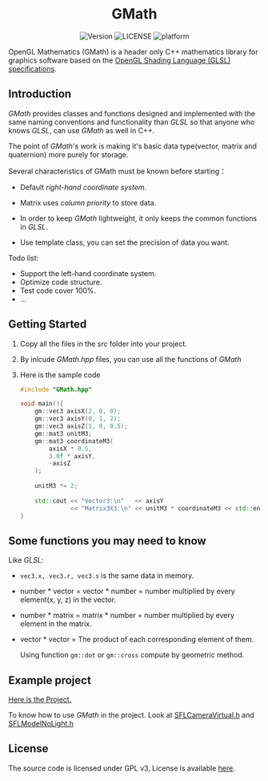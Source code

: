 <h1 align="center">GMath</h1>

<p align="center">
    <img src="https://img.shields.io/badge/version-0.4-blue.svg" alt="Version"/>
    <img src="https://img.shields.io/badge/License-GPL-green" alt="LICENSE"/>
    <img src="https://img.shields.io/badge/platform-iOS%20%7C%20Android%20%7C%20Linux%20%7C%20OS%20X%20%7C%20Win-red.svg" alt="platform"/>
</p>

OpenGL Mathematics (GMath) is a header only C++ mathematics library for graphics software based on the [OpenGL Shading Language (GLSL) specifications](https://www.opengl.org/registry/doc/GLSLangSpec.4.50.diff.pdf).



## Introduction

*GMath* provides classes and functions designed and implemented with the same naming conventions and functionality than *GLSL* so that anyone who knows *GLSL*, can use *GMath* as well in C++.

The point of *GMath*'s work is making it's basic data type(vector, matrix and quaternion) more purely for storage.

Several characteristics of GMath must be known before starting：

- Default *right-hand coordinate system*.

- Matrix uses *column priority* to store data.

- In order to keep *GMath* lightweight, it only keeps the common functions in *GLSL*.

- Use template class, you can set the precision of data you want.


Todo list:

- Support the left-hand coordinate system.
- Optimize code structure.
- Test code cover 100%.
- ...



## Getting Started

1. Copy all the files in the *src* folder into your project. 

2. By inlcude *GMath.hpp* files, you can use all the functions of *GMath*

3. Here is the sample code

   ```c++
   #include "GMath.hpp"
   
   void main(){
       gm::vec3 axisX(2, 0, 0);
       gm::vec3 axisY(0, 1, 2);
       gm::vec3 axisZ(1, 0, 0.5);
       gm::mat3 unitM3;
       gm::mat3 coordinateM3(
           axisX * 0.5,
           3.0f * axisY,
           -axisZ
       );
       
       unitM3 *= 2;
       
       std::cout << "Vector3:\n"   << axisY
                 << "Matrix3X3:\n" << unitM3 * coordinateM3 << std::endl;
   }
   ```



## Some functions you may need to know

Like *GLSL*:

-  `vec3.x, vec3.r, vec3.s` is the same data in memory.

- number * vector = vector * number = number multiplied by every element(x, y, z) in the vector.

- number * matrix = matrix * number = number multiplied by every element in the matrix.

- vector * vector = The product of each corresponding element of them.

  Using function `gm::dot` or `gm::cross` compute by geometric method.



## Example project

[Here is the Project.](https://github.com/CatOnly/Archive-files/tree/master/ProjectQt/OpenGLViewer)

To know how to use *GMath* in the project. Look at [SFLCameraVirtual.h](https://github.com/CatOnly/Archive-files/tree/master/ProjectQt/OpenGLViewer/SFLCameraVirtual.h) and [SFLModelNoLight.h](https://github.com/CatOnly/Archive-files/tree/master/ProjectQt/OpenGLViewer/SFLModelNoLight.h)



## License

The source code is licensed under GPL v3, License is available [here](../LICENSE).

